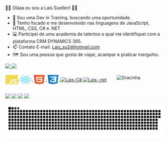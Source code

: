 👩‍💻 Oláaa eu sou a Lais Suellen! 👩‍💻

- 🔭 Sou uma Dev in Training. buscando uma oportunidade.
- 🌱 Tenho focado e me desenvolvido nas linguagens de JavaScript, HTML, CSS, C# e .NET
- 💻 Participei de uma academia de talentos a qual me identifiquei com a plataforma CRM DYNAMICS 365.
- 📫 Contato E-mail: Lais_su2@hotmail.com
- 🗺️ Sou uma pessoa que gosta de viajar, acampar e praticar mergulho.
 <div>
  <a href="https://github.com/Lais-Suellen">
  <img height="180em" src="https://github-readme-stats.vercel.app/api?username=Lais-Suellen&show_icons=true&theme=dracula&include_all_commits=true&count_private=true"/>
  <img height="180em" src="https://github-readme-stats.vercel.app/api/top-langs/?username=Lais-Suellen&layout=compact&langs_count=7&theme=dracula"/>
</div>

  <div style="display: inline_block"><br>
  <img align="center" alt="Lais-Js" height="30" width="40" src="https://raw.githubusercontent.com/devicons/devicon/master/icons/javascript/javascript-plain.svg">
  <img align="center" alt= Lais-React" height="30" width="40" src="https://raw.githubusercontent.com/devicons/devicon/master/icons/react/react-original.svg">
  <img align="center" alt="Lais-HTML" height="30" width="40" src="https://raw.githubusercontent.com/devicons/devicon/master/icons/html5/html5-original.svg">
  <img align="center" alt="Lais-CSS" height="30" width="40" src="https://raw.githubusercontent.com/devicons/devicon/master/icons/css3/css3-original.svg">
  <img align="center" alt="Lais-C#" height="30" width="40" src="https://img.shields.io/badge/C%23-239120?style=for-the-badge&logo=c-sharp&logoColor=white">
  <img align="center" alt="Lais-.net" height="30" width="40" src="https://img.shields.io/badge/.NET-5C2D91?style=for-the-badge&logo=.net&logoColor=white">

 <img align="right" alt="Gracinha" heigth ="150" width="150" src="https://i.pinimg.com/originals/58/4e/a4/584ea4b7d23bff2989003c670c202f7d.jpg">
</div>

</div>
  
  ##
  ##
 
<div> 
  <a href="https://www.linkedin.com/in/lais-suellen-10bb60208/" target="_blank"><img src="https://img.shields.io/badge/-LinkedIn-%230077B5?style=for-the-badge&logo=linkedin&logoColor=white" target="_blank"></a> 
  <a href = "mailto:lais_su2@hotmail.com"><img src="https://img.shields.io/badge/-Gmail-%23333?style=for-the-badge&logo=gmail&logoColor=white" target="_blank"></a>
  <a href="https://instagram.com/laissu2" target="_blank"><img src="https://img.shields.io/badge/-Instagram-%23E4405F?style=for-the-badge&logo=instagram&logoColor=white" target="_blank"></a>
 <a href="https://app.slack.com/client/T0290HH98B0/C02949FPBMK/user_profile/U02923YVBGW" target="_blank"><img src="https://img.shields.io/badge/Slack-4A154B?style=for-the-badge&logo=slack&logoColor=white"></a>
 
   ![Snake animation](https://github.com/Lais-Suellen/Lais-Suellen/blob/output/github-contribution-grid-snake.svg)

</div>
